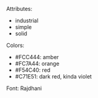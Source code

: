 Attributes:
- industrial
- simple
- solid

Colors:
- #FCC444: amber
- #FC7A44: orange
- #F54C40: red
- #C71E51: dark red, kinda violet

Font: Rajdhani
